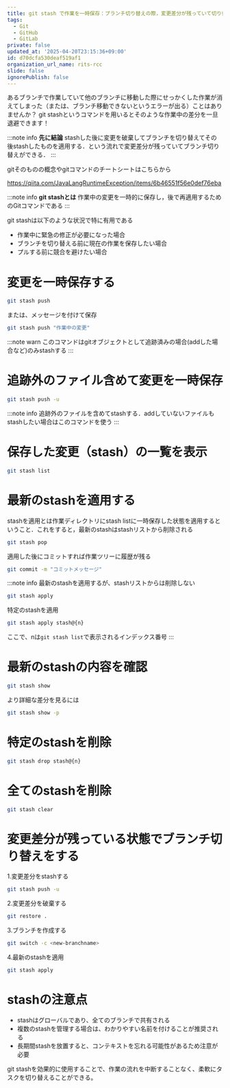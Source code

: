 ```yaml
---
title: git stash で作業を一時保存：ブランチ切り替えの際，変更差分が残っていて切り替えができない...なんてことないですか？
tags:
  - Git
  - GitHub
  - GitLab
private: false
updated_at: '2025-04-20T23:15:36+09:00'
id: d70dcfa530deaf519af1
organization_url_name: rits-rcc
slide: false
ignorePublish: false
---
```

あるブランチで作業していて他のブランチに移動した際にせっかくした作業が消えてしまった（または、ブランチ移動できないというエラーが出る）ことはありませんか？
git stashというコマンドを用いるとそのような作業中の差分を一旦退避できます！

:::note info
**先に結論**
stashした後に変更を破棄してブランチを切り替えてその後stashしたものを適用する．という流れで変更差分が残っていてブランチ切り替えができる．
:::

gitそのものの概念やgitコマンドのチートシートはこちらから

https://qiita.com/JavaLangRuntimeException/items/6b46551f56e0def76eba

:::note info 
**git stashとは**
作業中の変更を一時的に保存し，後で再適用するためのGitコマンドである
:::

git stashは以下のような状況で特に有用である

- 作業中に緊急の修正が必要になった場合
- ブランチを切り替える前に現在の作業を保存したい場合
- プルする前に競合を避けたい場合



# 変更を一時保存する
```bash
git stash push
```
または、メッセージを付けて保存
```bash
git stash push "作業中の変更"
```

:::note warn
このコマンドはgitオブジェクトとして追跡済みの場合(addした場合など)のみstashする
:::

# 追跡外のファイル含めて変更を一時保存
```bash
git stash push -u
```
:::note info
追跡外のファイルを含めてstashする．addしていないファイルもstashしたい場合はこのコマンドを使う
:::

# 保存した変更（stash）の一覧を表示
```bash
git stash list
```

# 最新のstashを適用する
stashを適用とは作業ディレクトリにstash listに一時保存した状態を適用するということ．これをすると，最新のstashはstashリストから削除される
```bash
git stash pop
```

適用した後にコミットすれば作業ツリーに履歴が残る
```bash
git commit -m "コミットメッセージ"
```
:::note info
最新のstashを適用するが、stashリストからは削除しない
```bash
git stash apply
```
特定のstashを適用
```bash
git stash apply stash@{n}
```
ここで、nは`git stash list`で表示されるインデックス番号
:::

# 最新のstashの内容を確認
```bash
git stash show
```
より詳細な差分を見るには
```bash
git stash show -p
```
# 特定のstashを削除
```bash
git stash drop stash@{n}
```
# 全てのstashを削除
```bash
git stash clear
```

# 変更差分が残っている状態でブランチ切り替えをする
1.変更差分をstashする
```bash
git stash push -u
```
2.変更差分を破棄する
```bash
git restore .
```
3.ブランチを作成する
```bash
git switch -c <new-branchname>
```
4.最新のstashを適用
```bash
git stash apply
```


# stashの注意点
- stashはグローバルであり、全てのブランチで共有される
- 複数のstashを管理する場合は、わかりやすい名前を付けることが推奨される
- 長期間stashを放置すると、コンテキストを忘れる可能性があるため注意が必要

git stashを効果的に使用することで、作業の流れを中断することなく、柔軟にタスクを切り替えることができる。
